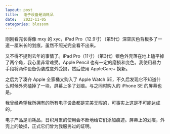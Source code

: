 ```yaml
---
layout: post
title:  电子设备是消耗品
date:   2023-11-05
categories: blossom
---
```


刚刚看完长得像 mxy 的 xyc，iPad Pro（12.9寸）（第5代）深空灰色背板多了一道一厘米长的划痕，虽然不照光完全看不出来。

又不得不提到去年的事情了。iPad Pro（11寸）（第3代）银色外壳落在地上磕平掉了两个角，我心里非常难受。Apple Pencil 也有一定的磨损和变色。我使用暴力手段将两件设备伪装成意外受损，然后使用 AppleCare+ 换新。

之后为了凑齐 Apple 全家桶又购入了 Apple Watch SE，不久后发现它不知道什么时候外壳磕掉了一块，屏幕上多了划痕。与之同时购入的 iPhone SE 的屏幕也是。

我曾经希望我所拥有的所有电子设备都是完美无暇的，可事实上这是不可能达成的。

电子产品是消耗品，日积月累的使用会不断地给它们添加痕迹。屏幕上的划痕，外壳上的破损，正式它们曾为我服务过的证明。
